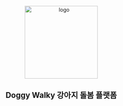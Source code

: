 <p align="center">
  <img src="https://github.com/user-attachments/assets/0dc0694d-32ce-4f47-bc8f-5a9ade363306" alt="logo" height="200">
</p>
<h2 align="center">Doggy Walky 강아지 돌봄 플랫폼</h2>

